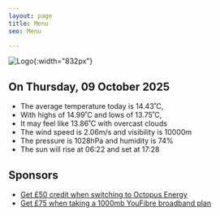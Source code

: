 ```yaml
---
layout: page
title: Menu
seo: Menu

---
```


![Logo](/images/logo.jpg){:width="832px"}

<!-- weather_marker starts -->
## On Thursday, 09 October 2025

- The average temperature today is 14.43˚C,
- With highs of 14.99˚C and lows of 13.75˚C,
- It may feel like 13.86˚C with overcast clouds
- The wind speed is 2.06m/s and visibility is 10000m
- The pressure is 1028hPa and humidity is 74%
- The sun will rise at 06:22 and set at 17:28

<!-- weather_marker ends -->

## Sponsors

- [Get £50 credit when switching to Octopus Energy](https://bit.ly/3oD1nnS)
- [Get £75 when taking a 1000mb YouFibre broadband plan](https://aklam.io/91zWhU?)
